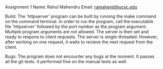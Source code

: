 Assignment 1
Name: Rahul Mahendru
Email: ramahend@ucsc.edu

Build:
The 'httpserver' program can be built by running the make command on the command terminal.
In order to run the program, call the executable file 'httpserver' followed by the port number as the program argument. Multiple program arguments are not allowed. The server is then set and ready to respons to client requests.
The server is single-threaded. However, after working on one request, it waits to recieve the next request from the client.

Bugs:
The program does not encounter any bugs at the moment. It passes all the git tests. It performed fine on the manual tests as well.
